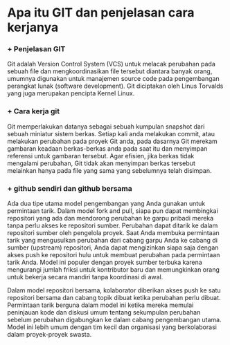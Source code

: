 # Apa itu GIT dan penjelasan cara kerjanya 

### + Penjelasan GIT

Git adalah Version Control System (VCS) untuk melacak perubahan pada sebuah file dan mengkoordinasikan file tersebut diantara banyak orang, 
umumnya digunakan untuk manajemen source code pada pengembangan perangkat lunak (software development).
Git diciptakan oleh Linus Torvalds yang juga merupakan pencipta Kernel Linux.

### + Cara kerja git

Git memperlakukan datanya sebagai sebuah kumpulan snapshot dari sebuah miniatur sistem berkas. 
Setiap kali anda melakukan commit, atau melakukan perubahan pada proyek Git anda, pada dasarnya Git merekam gambaran keadaan 
berkas-berkas anda pada saat itu dan menyimpan referensi untuk gambaran tersebut. Agar efisien, jika berkas tidak mengalami perubahan,
 Git tidak akan menyimpan berkas tersebut melainkan hanya pada file yang sama yang sebelumnya telah disimpan.
 
### + github sendiri dan github bersama

Ada dua tipe utama model pengembangan yang Anda gunakan untuk permintaan tarik. Dalam model fork and pull, siapa pun dapat membingkai 
repositori yang ada dan mendorong perubahan ke garpu pribadi mereka tanpa perlu akses ke repositori sumber. Perubahan dapat ditarik ke 
dalam repositori sumber oleh pengelola proyek. Saat Anda membuka permintaan tarik yang mengusulkan perubahan dari cabang garpu Anda ke cabang 
di sumber (upstream) repositori, Anda dapat mengizinkan siapa saja dengan akses push ke repositori hulu untuk membuat perubahan pada permintaan tarik Anda. 
Model ini populer dengan proyek sumber terbuka karena mengurangi jumlah friksi untuk kontributor baru dan memungkinkan orang untuk bekerja secara mandiri tanpa koordinasi di awal.

Dalam model repositori bersama, kolaborator diberikan akses push ke satu repositori bersama dan cabang topik dibuat ketika perubahan perlu dibuat.
Permintaan tarik berguna dalam model ini ketika mereka memulai peninjauan kode dan diskusi umum tentang sekumpulan perubahan sebelum perubahan digabungkan 
ke dalam cabang pengembangan utama. Model ini lebih umum dengan tim kecil dan organisasi yang berkolaborasi dalam proyek-proyek swasta.